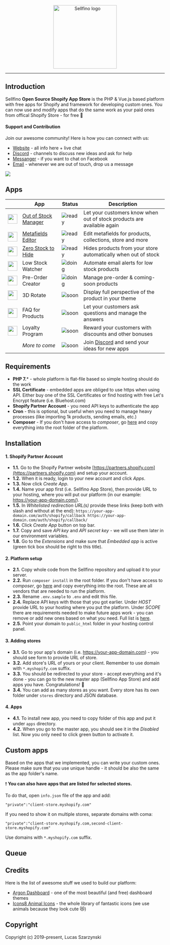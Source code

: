<p align="center"><a href="https://www.sellfino.com" target="_blank" rel="noopener noreferrer"><img width="200" src="https://www.sellfino.com/images/logo.png" alt="Sellfino logo"></a></p>

---

## Introduction

Sellfino **Open Source Shopify App Store** is the PHP & Vue.js based platform with free apps for Shopify and framework for developing custom ones. You can now use and modify apps that do the same work as your paid ones from offical Shopify Store - for free :punch:

#### Support and Contribution

Join our awesome community! Here is how you can connect with us:
- [Website](https://www.sellfino.com) - all info here + live chat
- [Discord](https://discordapp.com/invite/wrFnzZ3) - channels to discuss new ideas and ask for help
- [Messanger](https://m.me/104484064333760) - if you want to chat on Facebook
- [Email](mailto:contact@sellfino.com) - whenever we are out of touch, drop us a message


<img src="https://www.sellfino.com/images/screen.jpg">

## Apps

| | App | Status | Description |
|---------|---------|--------|-------------|
| <img width="30" src="https://www.sellfino.com/images/out-of-stock-icon.png"> | [Out of Stock Manager] | ![ready] | Let your customers know when out of stock products are available again
| <img width="30" src="https://www.sellfino.com/images/metafields.png"> | [Metafields Editor] | ![ready] | Edit metafields for products, collections, store and more
| <img width="30" src="https://www.sellfino.com/images/zero-stock-icon.png"> | [Zero Stock to Hide] | ![ready] | Hides products from your store automatically when out of stock
| <img width="30" src="https://www.sellfino.com/images/low-stock-icon.png"> | Low Stock Watcher | ![doing] | Automate email alerts for low stock products
| <img width="30" src="https://www.sellfino.com/images/preorder-icon.png"> | Pre-Order Creator | ![doing] | Manage pre-order & coming-soon products
| <img width="30" src="https://www.sellfino.com/images/3d-icon.png"> | 3D Rotate | ![soon] | Display full perspective of the product in your theme
| <img width="30" src="https://www.sellfino.com/images/faq-icon.png"> | FAQ for Products | ![soon] | Let your customers ask questions and manage the answers
| <img width="30" src="https://www.sellfino.com/images/loyalty-icon.png"> | Loyalty Program | ![soon] | Reward your customers with discounts and other bonuses
| | *More to come* | ![soon] | Join [Discord](https://discordapp.com/invite/wrFnzZ3) and send your ideas for new apps

[Out of Stock Manager]: https://github.com/sellfino/app-out-of-stock-manager
[Metafields Editor]: https://github.com/sellfino/app-metafields-editor
[Zero Stock to Hide]: https://github.com/sellfino/app-zero-stock-to-hide

[ready]: https://img.shields.io/badge/ready-success.svg
[doing]: https://img.shields.io/badge/in%20progress-yellow.svg
[soon]: https://img.shields.io/badge/soon-4655FD.svg

## Requirements
- **PHP 7.*** - whole platform is flat-file based so simple hosting should do the work
- **SSL Certificate** - embedded apps are obliged to use https when using API. Either buy one of the SSL Certificates or find hosting with free Let's Encrypt feature (i.e. Bluehost.com)
- **Shopify Partner Account** - you need API keys to authenticate the app
- **Cron** - this is optional, but useful when you need to manage heavy processes (like importing 1k products, sending emails, etc.)
- **Composer** - If you don't have access to *composer*, go [here](https://github.com/sellfino/vendors) and copy everything into the root folder of the platform.

## Installation
#### 1. Shopify Partner Account
- **1.1.** Go to the Shopify Partner website [https://partners.shopify.com](https://partners.shopify.com) and setup your account.
- **1.2.** When it is ready, login to your new account and click *Apps*.
- **1.3.** Now click *Create App*.
- **1.4.** Name your app first (i.e. Sellfino App Store), then provide URL to your hosting, where you will put our platform (in our example: https://your-app-domain.com/).
- **1.5.** In *Whitelisted redirection URL(s)* provide these links (keep both with slash and without at the end):
`
https://your-app-domain.com/auth/shopify/callback
https://your-app-domain.com/auth/shopify/callback/
`
- **1.6.** Click *Create App* button on top bar.
- **1.7.** Copy and save *API key* and *API secret key* - we will use them later in our environment variables.
- **1.8.** Go to the *Extensions* and make sure that *Embedded app* is active (green tick box should be right to this title).

#### 2. Platform setup
- **2.1.** Copy whole code from the Sellfino repository and upload it to your server.
- **2.2.** Run `composer install` in the root folder. If you don't have access to *composer*, go [here](https://github.com/sellfino/vendors) and copy everything into the root. These are all vendors that are needed to run the platform.
- **2.3.** Rename `.env.sample` to `.env` and edit this file.
- **2.4.** Replace API keys with those that you got earlier. Under *HOST* provide URL to your hosting where you put the platform. Under *SCOPE* there are requirements needed to make future apps work - you can remove or add new ones based on what you need. Full list is [here](https://help.shopify.com/en/api/getting-started/authentication/oauth/scopes).
- **2.5.** Point your domain to `public_html` folder in your hosting control panel.

#### 3. Adding stores
- **3.1.** Go to your app's domain (i.e. https://your-app-domain.com) - you should see form to provide URL of store.
- **3.2.** Add store's URL of yours or your client. Remember to use domain with `*.myshopify.com` suffix.
- **3.3.** You should be redirected to your store - accept everything and it's done - you can go to the new master app (Sellfino App Store) and add apps you have. Congratulations! :tada:
- **3.4.** You can add as many stores as you want. Every store has its own folder under `stores` directory and JSON database.

#### 4. Apps
- **4.1.** To install new app, you need to copy folder of this app and put it under `apps` directory.
- **4.2.** When you go to the master app, you should see it in the *Disabled* list. Now you only need to click green button to activate it.

## Custom apps
Based on the apps that we implemented, you can write your custom ones. Please make sure that you use unique handle - it should be also the same as the app folder's name.

:exclamation: **You can also have apps that are listed for selected stores.**

To do that, open `info.json` file of the app and add:
```
"private":"client-store.myshopify.com"
```

If you need to show it on multiple stores, separate domains with coma:
```
"private":"client-store.myshopify.com,second-client-store.myshopify.com"
```

Use domains with `*.myshopify.com` suffix.

## Queue

## Credits
Here is the list of awesome stuff we used to build our platform:
- [Argon Dashboard](https://www.creative-tim.com/product/argon-dashboard) - one of the most beautiful (and free) dashboard themes
- [Icons8 Animal Icons](https://icons8.com/icon/pack/animals/color) - the whole library of fantastic icons (we use animals because they look cute :heart_eyes_cat:)

## Copyright
Copyright (c) 2019-present, Lucas Szarzynski
